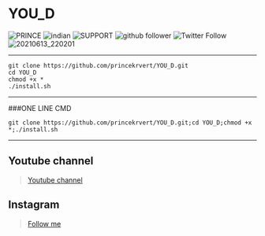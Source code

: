 # YOU_D
![PRINCE](https://img.shields.io/badge/PRINCE%20-KUMAR-imortant?style=for-the-badge&logo=appveyor)
![indian](https://img.shields.io/badge/An%20-Indian-brightgreen?style=for-the-badge&logo=appveyor)
![SUPPORT](https://img.shields.io/badge/Support_us%20-%F0%9F%92%9F%F0%9F%92%9F-orange?style=for-the-badge&logo=appveyor)
![github follower](https://img.shields.io/github/followers/princekrvert?color=%23ff0000&style=for-the-badge)
![Twitter Follow](https://img.shields.io/twitter/follow/princekrvert?color=%23ff0000&label=%40princekrvert&style=for-the-badge)
![20210613_220201](https://user-images.githubusercontent.com/56459297/121815573-cce94d80-cc94-11eb-8915-6054d030a62a.jpg)
***
``` 
git clone https://github.com/princekrvert/YOU_D.git
cd YOU_D
chmod +x *
./install.sh
```
***
###ONE LINE CMD 
```
git clone https://github.com/princekrvert/YOU_D.git;cd YOU_D;chmod +x *;./install.sh
```
___

## Youtube channel

>[Youtube channel](https://youtube.com/channel/UCiplAqC9AwtGGxXU3WQy8pw)
## Instagram 
> [Follow me](https://www.instagram.com/sirprincekrvert)

